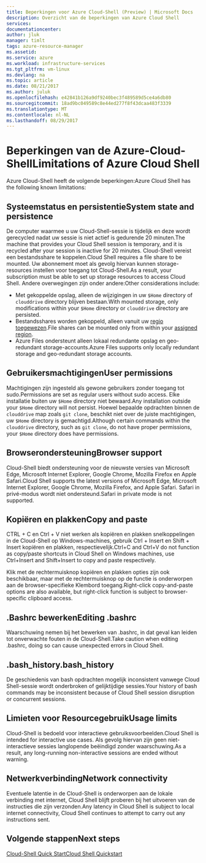 ```yaml
---
title: Beperkingen voor Azure Cloud-Shell (Preview) | Microsoft Docs
description: Overzicht van de beperkingen van Azure Cloud Shell
services: 
documentationcenter: 
author: jluk
manager: timlt
tags: azure-resource-manager
ms.assetid: 
ms.service: azure
ms.workload: infrastructure-services
ms.tgt_pltfrm: vm-linux
ms.devlang: na
ms.topic: article
ms.date: 08/21/2017
ms.author: juluk
ms.openlocfilehash: e42841b126a9df9240bec3f489589d5ce4a6db80
ms.sourcegitcommit: 18ad9bc049589c8e44ed277f8f43dcaa483f3339
ms.translationtype: MT
ms.contentlocale: nl-NL
ms.lasthandoff: 08/29/2017
---
```

# <a name="limitations-of-azure-cloud-shell"></a><span data-ttu-id="535a0-103">Beperkingen van de Azure-Cloud-Shell</span><span class="sxs-lookup"><span data-stu-id="535a0-103">Limitations of Azure Cloud Shell</span></span>
<span data-ttu-id="535a0-104">Azure Cloud-Shell heeft de volgende beperkingen:</span><span class="sxs-lookup"><span data-stu-id="535a0-104">Azure Cloud Shell has the following known limitations:</span></span>

## <a name="system-state-and-persistence"></a><span data-ttu-id="535a0-105">Systeemstatus en persistentie</span><span class="sxs-lookup"><span data-stu-id="535a0-105">System state and persistence</span></span>
<span data-ttu-id="535a0-106">De computer waarmee u uw Cloud-Shell-sessie is tijdelijk en deze wordt gerecycled nadat uw sessie is niet actief is gedurende 20 minuten.</span><span class="sxs-lookup"><span data-stu-id="535a0-106">The machine that provides your Cloud Shell session is temporary, and it is recycled after your session is inactive for 20 minutes.</span></span> <span data-ttu-id="535a0-107">Cloud-Shell vereist een bestandsshare te koppelen.</span><span class="sxs-lookup"><span data-stu-id="535a0-107">Cloud Shell requires a file share to be mounted.</span></span> <span data-ttu-id="535a0-108">Uw abonnement moet als gevolg hiervan kunnen storage-resources instellen voor toegang tot Cloud-Shell.</span><span class="sxs-lookup"><span data-stu-id="535a0-108">As a result, your subscription must be able to set up storage resources to access Cloud Shell.</span></span> <span data-ttu-id="535a0-109">Andere overwegingen zijn onder andere:</span><span class="sxs-lookup"><span data-stu-id="535a0-109">Other considerations include:</span></span>
* <span data-ttu-id="535a0-110">Met gekoppelde opslag, alleen de wijzigingen in uw `$Home` directory of `clouddrive` directory blijven bestaan.</span><span class="sxs-lookup"><span data-stu-id="535a0-110">With mounted storage, only modifications within your `$Home` directory or `clouddrive` directory are persisted.</span></span>
* <span data-ttu-id="535a0-111">Bestandsshares worden gekoppeld, alleen vanuit uw [regio toegewezen](persisting-shell-storage.md#mount-a-new-clouddrive).</span><span class="sxs-lookup"><span data-stu-id="535a0-111">File shares can be mounted only from within your [assigned region](persisting-shell-storage.md#mount-a-new-clouddrive).</span></span>
* <span data-ttu-id="535a0-112">Azure Files ondersteunt alleen lokaal redundante opslag en geo-redundant storage-accounts.</span><span class="sxs-lookup"><span data-stu-id="535a0-112">Azure Files supports only locally redundant storage and geo-redundant storage accounts.</span></span>

## <a name="user-permissions"></a><span data-ttu-id="535a0-113">Gebruikersmachtigingen</span><span class="sxs-lookup"><span data-stu-id="535a0-113">User permissions</span></span>
<span data-ttu-id="535a0-114">Machtigingen zijn ingesteld als gewone gebruikers zonder toegang tot sudo.</span><span class="sxs-lookup"><span data-stu-id="535a0-114">Permissions are set as regular users without sudo access.</span></span> <span data-ttu-id="535a0-115">Elke installatie buiten uw `$Home` directory niet bewaard.</span><span class="sxs-lookup"><span data-stu-id="535a0-115">Any installation outside your `$Home` directory will not persist.</span></span>
<span data-ttu-id="535a0-116">Hoewel bepaalde opdrachten binnen de `clouddrive` map zoals `git clone`, beschikt niet over de juiste machtigingen, uw `$Home` directory is gemachtigd.</span><span class="sxs-lookup"><span data-stu-id="535a0-116">Although certain commands within the `clouddrive` directory, such as `git clone`, do not have proper permissions, your `$Home` directory does have permissions.</span></span>

## <a name="browser-support"></a><span data-ttu-id="535a0-117">Browserondersteuning</span><span class="sxs-lookup"><span data-stu-id="535a0-117">Browser support</span></span>
<span data-ttu-id="535a0-118">Cloud-Shell biedt ondersteuning voor de nieuwste versies van Microsoft Edge, Microsoft Internet Explorer, Google Chrome, Mozilla Firefox en Apple Safari.</span><span class="sxs-lookup"><span data-stu-id="535a0-118">Cloud Shell supports the latest versions of Microsoft Edge, Microsoft Internet Explorer, Google Chrome, Mozilla Firefox, and Apple Safari.</span></span> <span data-ttu-id="535a0-119">Safari in privé-modus wordt niet ondersteund.</span><span class="sxs-lookup"><span data-stu-id="535a0-119">Safari in private mode is not supported.</span></span>

## <a name="copy-and-paste"></a><span data-ttu-id="535a0-120">Kopiëren en plakken</span><span class="sxs-lookup"><span data-stu-id="535a0-120">Copy and paste</span></span>
<span data-ttu-id="535a0-121">CTRL + C en Ctrl + V niet werken als kopiëren en plakken snelkoppelingen in de Cloud-Shell op Windows-machines, gebruik Ctrl + Insert en Shift + Insert kopiëren en plakken, respectievelijk.</span><span class="sxs-lookup"><span data-stu-id="535a0-121">Ctrl+C and Ctrl+V do not function as copy/paste shortcuts in Cloud Shell on Windows machines, use Ctrl+Insert and Shift+Insert to copy and paste respectively.</span></span>

<span data-ttu-id="535a0-122">Klik met de rechtermuisknop kopiëren en plakken opties zijn ook beschikbaar, maar met de rechtermuisknop op de functie is onderworpen aan de browser-specifieke Klembord toegang.</span><span class="sxs-lookup"><span data-stu-id="535a0-122">Right-click copy-and-paste options are also available, but right-click function is subject to browser-specific clipboard access.</span></span>

## <a name="editing-bashrc"></a><span data-ttu-id="535a0-123">.Bashrc bewerken</span><span class="sxs-lookup"><span data-stu-id="535a0-123">Editing .bashrc</span></span>
<span data-ttu-id="535a0-124">Waarschuwing nemen bij het bewerken van .bashrc, in dat geval kan leiden tot onverwachte fouten in de Cloud-Shell.</span><span class="sxs-lookup"><span data-stu-id="535a0-124">Take caution when editing .bashrc, doing so can cause unexpected errors in Cloud Shell.</span></span>

## <a name="bashhistory"></a><span data-ttu-id="535a0-125">.bash_history</span><span class="sxs-lookup"><span data-stu-id="535a0-125">.bash_history</span></span>
<span data-ttu-id="535a0-126">De geschiedenis van bash opdrachten mogelijk inconsistent vanwege Cloud Shell-sessie wordt onderbroken of gelijktijdige sessies.</span><span class="sxs-lookup"><span data-stu-id="535a0-126">Your history of bash commands may be inconsistent because of Cloud Shell session disruption or concurrent sessions.</span></span>

## <a name="usage-limits"></a><span data-ttu-id="535a0-127">Limieten voor Resourcegebruik</span><span class="sxs-lookup"><span data-stu-id="535a0-127">Usage limits</span></span>
<span data-ttu-id="535a0-128">Cloud-Shell is bedoeld voor interactieve gebruiksvoorbeelden.</span><span class="sxs-lookup"><span data-stu-id="535a0-128">Cloud Shell is intended for interactive use cases.</span></span> <span data-ttu-id="535a0-129">Als gevolg hiervan zijn geen niet-interactieve sessies langlopende beëindigd zonder waarschuwing.</span><span class="sxs-lookup"><span data-stu-id="535a0-129">As a result, any long-running non-interactive sessions are ended without warning.</span></span>

## <a name="network-connectivity"></a><span data-ttu-id="535a0-130">Netwerkverbinding</span><span class="sxs-lookup"><span data-stu-id="535a0-130">Network connectivity</span></span>
<span data-ttu-id="535a0-131">Eventuele latentie in de Cloud-Shell is onderworpen aan de lokale verbinding met internet, Cloud Shell blijft proberen bij het uitvoeren van de instructies die zijn verzonden.</span><span class="sxs-lookup"><span data-stu-id="535a0-131">Any latency in Cloud Shell is subject to local internet connectivity, Cloud Shell continues to attempt to carry out any instructions sent.</span></span>

## <a name="next-steps"></a><span data-ttu-id="535a0-132">Volgende stappen</span><span class="sxs-lookup"><span data-stu-id="535a0-132">Next steps</span></span>
[<span data-ttu-id="535a0-133">Cloud-Shell Quick Start</span><span class="sxs-lookup"><span data-stu-id="535a0-133">Cloud Shell Quickstart</span></span>](quickstart.md)
